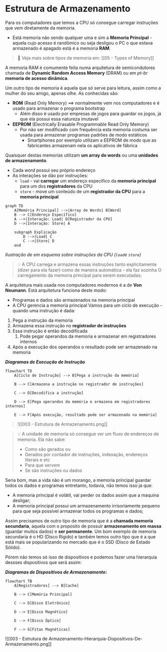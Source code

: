 # Estrutura de Armazenamento

Para os computadores que temos a CPU só consegue carregar instruções que vem diretamente da memoria.
- Está memoria não sendo qualquer uma e sim a **Memoria Principal** - aquela cujo acesso é randômico ou seja desligou o PC o que estava armazenado é apagado está é a memoria **RAM**.

> 🔗 Veja mais sobre tipos de memoria em: [[05 - Types of Memory]]

A memoria RAM é comumente feita numa arquitetura de semicondutores chamada de **Dynamic Random Access Memory** (DRAM) ou em *pt-br*  **memoria de acesso dinâmica**.

Um outro tipo de memoria é aquela que só serve para leitura, assim como a mulher do seu amigo, apenas olhe. As conhecidas são: 
- **ROM** (Read Only Memory) ==> normalmente vem nos computadores e é usado para armazenar o programa bootstrap
	- Além disso é usado por empresas de jogos para guardar os jogos, já que ela possui essa natureza imutavel
- **EEPROM** (Electrically Erasable Programmable Read Only Memory) 
	- Por não ser modificado com frequência esta memoria costuma ser usada para armazenar programas padrões de modo estáticos 
		- Smartphones por exemplo utilizam a EEPROM de modo que as fabricantes armazenam nela os aplicativos de fábrica

Quaisquer destas memorias utilizam **um array de words** ou uma **unidades de armazenamento**.
- Cada *word* possui seu próprio endereço 
- As interações se dão por instruções:
	- `load`  - vai **carregar** um endereço especifico da **memoria principal** para um dos **registradores** da CPU
	- `store` - move um conteúdo de um **registrador da CPU** para a **memoria principal**

```mermaid
graph TD
    A[Memória Principal] -->|Array de Words| B[Word]
    B --> C[Endereço Específico]
    A -->|Interação: Load| D[Registrador da CPU]
    D -->|Interação: Store| A

    subgraph Explicação
        D -->|Load| C
        C -->|Store| D
    end
```
*Ilustração de em esquema sobre instruções da CPU (`load`e `store`)*

> 💡 A CPU carrega e armazena essas instruções tanto explicitamente (dizer para ela fazer) como de maneira automática - ela faz sozinha O carregamento da memoria principal para serem executadas;

A arquitetura mais usada nos computadores modernos é a de **Von Neumann**. Está arquitetura funciona deste modo:
- Programas e dados são armazenados na memoria principal
- A CPU gerencia a memoria principal
Vamos para um ciclo de execução - quando uma instrução é dada:
1. Pega a instrução da memoria 
2. Armazena essa instrução no **registrador de instruções**
3. Essa instrução é então decodificada
	1. Pode pegar operandos da memoria e armazenar em registradores internos
4. Após a execução dos operandos o resultado pode ser armazenado na memoria

***Diagramas de Execução de Instrução***
```mermaid
flowchart TD	
	A[Ciclo de Instrução] --> B[Pega a instrução da memória]
	
	B --> C[Armazena a instrução no registrador de instruções]
	
	C --> D[Decodifica a instrução]
	
	D --> E[Pega operandos da memória e armazena em registradores internos]
	
	E --> F[Após execução, resultado pode ser armazenado na memória]
```


> ![[003 - Estrutura de Armazenamento.png]]


> 💡 A unidade de memoria só consegue ver um fluxo de endereços de memoria. Ela não sabe: 
> - Como são gerados ou
>  - Gerados por contador de instruções, indexação, endereços literais e etc 
> - Para que servem
>  - Se são instruções ou dados

Seria bom, mas a vida não é um morango, a memoria principal guardar todos os dados  e programas entretanto, todavia, não temos isso já que:
- A memoria principal é volátil, vai perder os dados assim que a maquina desligar;
- A memoria principal possui um armazenamento irrisoriamente pequeno para que seja possível armazenar todos os programas e dados;

Assim precisamos de outro tipo de memoria que é a **chamada memoria secundaria**, aquela com o proposito de possuir **armazenamento em massa** (guardar muitos dados) e **ser permanente**. Um bom exemplo de memoria secundaria é o HD (Disco Rigido) e também temos outro tipo que é a que está mais se popularizando no mercado que é o SSD (Disco de Estado Sólido).

Pórem não temos só isso de dispositivos e podemos fazer uma hierarquia dessses dispositivos que será assim:

***Diagramas de Dispositivos de Armazenamento:***
```mermaid
flowchart TB
	A[Registradores] --> B[Cache]
	
	B --> C[Memória Principal]
	
	C --> D[Disco Eletrônico]
	
	D --> E[Disco Magnético]
	
	E --> F[Disco Óptico]
	
	F --> G[Fitas Magnéticas]
```


![[003 - Estrutura de Armazenamento-Hierarquia-Dispositivos-De-Armazenamento.png]]